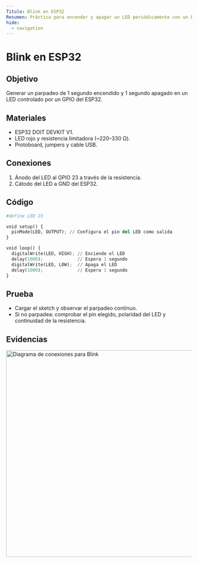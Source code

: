 ```yaml
---
Titulo: Blink en ESP32
Resumen: Práctica para encender y apagar un LED periódicamente con un ESP32 usando salidas digitales y delays.
hide:
  - navigation
---
```


# Blink en ESP32

## Objetivo
Generar un parpadeo de 1 segundo encendido y 1 segundo apagado en un LED controlado por un GPIO del ESP32.

## Materiales
- ESP32 DOIT DEVKIT V1.
- LED rojo y resistencia limitadora (~220–330 Ω).
- Protoboard, jumpers y cable USB.

## Conexiones
1. Ánodo del LED al GPIO 23 a través de la resistencia.  
2. Cátodo del LED a GND del ESP32.

## Código

```python
#define LED 23

void setup() {
  pinMode(LED, OUTPUT); // Configura el pin del LED como salida
}

void loop() {
  digitalWrite(LED, HIGH); // Enciende el LED
  delay(1000);             // Espera 1 segundo
  digitalWrite(LED, LOW);  // Apaga el LED
  delay(1000);             // Espera 1 segundo
}
```

## Prueba
- Cargar el sketch y observar el parpadeo continuo.  
- Si no parpadea: comprobar el pin elegido, polaridad del LED y continuidad de la resistencia.

## Evidencias
<img src="../recursos/imgs/blink_diagrama.png" alt="Diagrama de conexiones para Blink" width="560">
